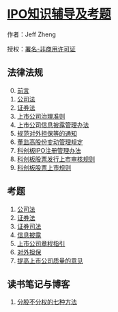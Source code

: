 # [IPO知识辅导及考题]()

作者：Jeff Zheng

授权：<a rel="license" href="http://creativecommons.org/licenses/by-nc/4.0/">署名-非商用许可证</a>

## 法律法规
0. [前言](#README)
1. [公司法](#docs/公司法)
2. [证券法](#docs/证券法)
3. [上市公司治理准则](#docs/治理准则)
4. [上市公司信息披露管理办法](#docs/上市公司信息披露管理办法)
5. [规范对外担保等的通知](#docs/规范对外担保等的通知)
6. [董监高股份变动管理规定](#docs/董监高股份变动管理规定)
7. [科创板IPO注册管理办法](#docs/科创板IPO注册管理办法)
8. [科创板股票发行上市审核规则](#docs/科创板股票发行上市审核规则)
9. [科创板股票上市规则](#docs/科创板股票上市规则)

## 考题
1. [公司法](#quiz/公司法)
1. [证券法](#quiz/证券法)
1. [证券司法](#quiz/证券司法)
1. [信息披露](#quiz/信息披露)
1. [上市公司章程指引](#quiz/上市公司章程指引)
1. [对外担保](#quiz/对外担保)
1. [提高上市公司质量的意见](#quiz/提高上市公司质量的意见)

## 读书笔记与博客
1. [分股不分权的七种方法](#blog/分股不分权的七种方法)
